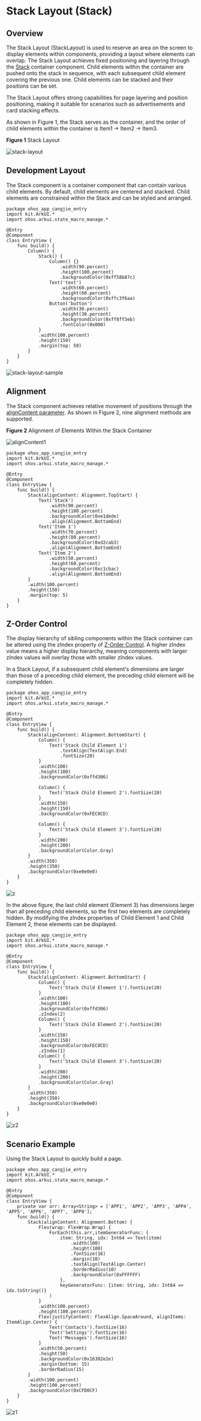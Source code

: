 # Stack Layout (Stack)

## Overview

The Stack Layout (StackLayout) is used to reserve an area on the screen to display elements within components, providing a layout where elements can overlap. The Stack Layout achieves fixed positioning and layering through the [Stack](../../../reference/source_en/arkui-cj/cj-row-column-stack-stack.md) container component. Child elements within the container are pushed onto the stack in sequence, with each subsequent child element covering the previous one. Child elements can be stacked and their positions can be set.

The Stack Layout offers strong capabilities for page layering and position positioning, making it suitable for scenarios such as advertisements and card stacking effects.

As shown in Figure 1, the Stack serves as the container, and the order of child elements within the container is Item1 → Item2 → Item3.

**Figure 1** Stack Layout

![stack-layout](figures/stack-layout.png)

## Development Layout

The Stack component is a container component that can contain various child elements. By default, child elements are centered and stacked. Child elements are constrained within the Stack and can be styled and arranged.

<!-- run -->

```cangjie
package ohos_app_cangjie_entry
import kit.ArkUI.*
import ohos.arkui.state_macro_manage.*

@Entry
@Component
class EntryView {
    func build() {
        Column() {
            Stack() {
                Column() {}
                    .width(90.percent)
                    .height(100.percent)
                    .backgroundColor(0xff58b87c)
                Text('text')
                    .width(60.percent)
                    .height(60.percent)
                    .backgroundColor(0xffc3f6aa)
                Button('button')
                    .width(30.percent)
                    .height(30.percent)
                    .backgroundColor(0xff8ff3eb)
                    .fontColor(0x000)
            }
            .width(100.percent)
            .height(150)
            .margin(top: 50)
        }
    }
}
```

![stack-layout-sample](figures/stack-layout-sample.png)

## Alignment

The Stack component achieves relative movement of positions through the [alignContent parameter](../../../reference/source_en/arkui-cj/cj-row-column-stack-stack.md#func-aligncontentalignment). As shown in Figure 2, nine alignment methods are supported.

**Figure 2** Alignment of Elements Within the Stack Container  

![alignContent1](figures/alignContent.png)

<!-- run -->

```cangjie
package ohos_app_cangjie_entry
import kit.ArkUI.*
import ohos.arkui.state_macro_manage.*

@Entry
@Component
class EntryView {
    func build() {
        Stack(alignContent: Alignment.TopStart) {
            Text('Stack')
                .width(90.percent)
                .height(100.percent)
                .backgroundColor(0xe1dede)
                .align(Alignment.BottomEnd)
            Text('Item 1')
                .width(70.percent)
                .height(80.percent)
                .backgroundColor(0xd2cab3)
                .align(Alignment.BottomEnd)
            Text('Item 2')
                .width(50.percent)
                .height(60.percent)
                .backgroundColor(0xc1cbac)
                .align(Alignment.BottomEnd)
        }
        .width(100.percent)
        .height(150)
        .margin(top: 5)
    }
}
```

## Z-Order Control

The display hierarchy of sibling components within the Stack container can be altered using the zIndex property of [Z-Order Control](../../../reference/source_en/arkui-cj/cj-universal-attribute-zorder.md). A higher zIndex value means a higher display hierarchy, meaning components with larger zIndex values will overlay those with smaller zIndex values.

In a Stack Layout, if a subsequent child element's dimensions are larger than those of a preceding child element, the preceding child element will be completely hidden.

<!-- run -->

```cangjie
package ohos_app_cangjie_entry
import kit.ArkUI.*
import ohos.arkui.state_macro_manage.*

@Entry
@Component
class EntryView {
    func build() {
        Stack(alignContent: Alignment.BottomStart) {
            Column() {
                Text('Stack Child Element 1')
                    .textAlign(TextAlign.End)
                    .fontSize(20)
            }
            .width(100)
            .height(100)
            .backgroundColor(0xffd306)

            Column() {
                Text('Stack Child Element 2').fontSize(20)
            }
            .width(150)
            .height(150)
            .backgroundColor(0xFEC0CD)

            Column() {
                Text('Stack Child Element 3').fontSize(20)
            }
            .width(200)
            .height(200)
            .backgroundColor(Color.Gray)
        }
        .width(350)
        .height(350)
        .backgroundColor(0xe0e0e0)
    }
}
```

![z](figures/Z.png)

In the above figure, the last child element (Element 3) has dimensions larger than all preceding child elements, so the first two elements are completely hidden. By modifying the zIndex properties of Child Element 1 and Child Element 2, these elements can be displayed.

<!-- run -->

```cangjie
package ohos_app_cangjie_entry
import kit.ArkUI.*
import ohos.arkui.state_macro_manage.*

@Entry
@Component
class EntryView {
    func build() {
        Stack(alignContent: Alignment.BottomStart) {
            Column() {
                Text('Stack Child Element 1').fontSize(20)
            }
            .width(100)
            .height(100)
            .backgroundColor(0xffd306)
            .zIndex(2)
            Column() {
                Text('Stack Child Element 2').fontSize(20)
            }
            .width(150)
            .height(150)
            .backgroundColor(0xFEC0CD)
            .zIndex(1)
            Column() {
                Text('Stack Child Element 3').fontSize(20)
            }
            .width(200)
            .height(200)
            .backgroundColor(Color.Gray)
        }
        .width(350)
        .height(350)
        .backgroundColor(0xe0e0e0)
    }
}
```

![z2](figures/z2.png)

## Scenario Example

Using the Stack Layout to quickly build a page.

<!-- run -->

```cangjie
package ohos_app_cangjie_entry
import kit.ArkUI.*
import ohos.arkui.state_macro_manage.*

@Entry
@Component
class EntryView {
    private var arr: Array<String> = ['APP1', 'APP2', 'APP3', 'APP4', 'APP5', 'APP6', 'APP7', 'APP8'];
    func build() {
        Stack(alignContent: Alignment.Bottom) {
            Flex(wrap: FlexWrap.Wrap) {
                ForEach(this.arr,itemGeneratorFunc: {
                    item: String, idx: Int64 => Text(item)
                        .width(100)
                        .height(100)
                        .fontSize(16)
                        .margin(10)
                        .textAlign(TextAlign.Center)
                        .borderRadius(10)
                        .backgroundColor(0xFFFFFF)
                    },
                    keyGeneratorFunc: {item: String, idx: Int64 => idx.toString()}
                )
            }
            .width(100.percent)
            .height(100.percent)
            Flex(justifyContent: FlexAlign.SpaceAround, alignItems: ItemAlign.Center) {
                Text('Contacts').fontSize(16)
                Text('Settings').fontSize(16)
                Text('Messages').fontSize(16)
            }
            .width(50.percent)
            .height(50)
            .backgroundColor(0x16302e2e)
            .margin(bottom: 15)
            .borderRadius(15)
        }
        .width(100.percent)
        .height(100.percent)
        .backgroundColor(0xCFD0CF)
    }
}
```

![z1](figures/z1.png)